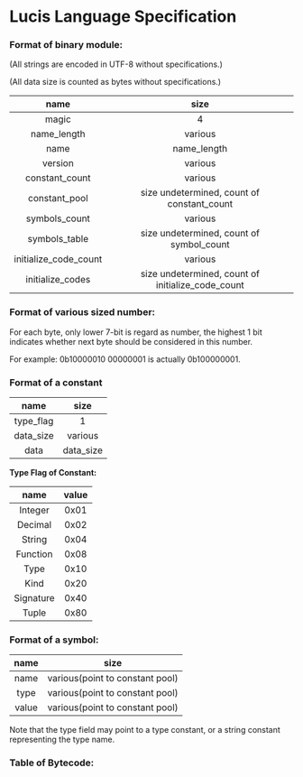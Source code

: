 # Lucis Language Specification

### Format of binary module:

(All strings are encoded in UTF-8 without specifications.)

(All data size is counted as bytes without specifications.)

|         name          |                       size                        |
|:---------------------:|:-------------------------------------------------:|
|         magic         |                         4                         |
|      name_length      |                      various                      |
|         name          |                    name_length                    |
|        version        |                      various                      |
|    constant_count     |                      various                      |
|     constant_pool     |    size undetermined, count of constant_count     |
|     symbols_count     |                      various                      |
|     symbols_table     |     size undetermined, count of symbol_count      |
| initialize_code_count |                      various                      |
|   initialize_codes    | size undetermined, count of initialize_code_count |

### Format of various sized number:

For each byte, only lower 7-bit is regard as number, the highest 1 bit indicates whether next byte should be considered in this number.

For example: 0b10000010 00000001 is actually 0b100000001.

### Format of a constant

|   name    |   size    |
|:---------:|:---------:|
| type_flag |     1     |
| data_size |  various  |
|   data    | data_size |

**Type Flag of Constant:**

|   name    | value |
|:---------:|:-----:|
|  Integer  | 0x01  |
|  Decimal  | 0x02  |
|  String   | 0x04  |
| Function  | 0x08  |
|   Type    | 0x10  |
|   Kind    | 0x20  |
| Signature | 0x40  |
|   Tuple   | 0x80  |

### Format of a symbol:

|   name    |              size               |
|:---------:|:-------------------------------:|
|   name    | various(point to constant pool) |
|   type    | various(point to constant pool) |
|   value   | various(point to constant pool) |

Note that the type field may point to a type constant, or a string constant representing the type name.

### Table of Bytecode:

